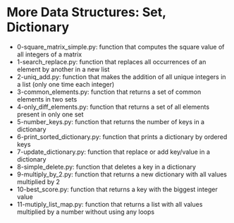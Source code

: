 # More Data Structures: Set, Dictionary
* 0-square_matrix_simple.py: function that computes the square value of all integers of a matrix
* 1-search_replace.py: function that replaces all occurrences of an element by another in a new list
* 2-uniq_add.py: function that makes the addition of all unique integers in a list (only one time each integer)
* 3-common_elements.py: function that returns a set of common elements in two sets
* 4-only_diff_elements.py: function that returns a set of all elements present in only one set
* 5-number_keys.py: function that returns the number of keys in a dictionary
* 6-print_sorted_dictionary.py: function that prints a dictionary by ordered keys
* 7-update_dictionary.py: function that replace or add key/value in a dictionary
* 8-simple_delete.py: function that deletes a key in a dictionary
* 9-multiply_by_2.py: function that returns a new dictionary with all values multiplied by 2
* 10-best_score.py: function that returns a key with the biggest integer value
* 11-mutiply_list_map.py: function that returns a list with all values multiplied by a number without using any loops
